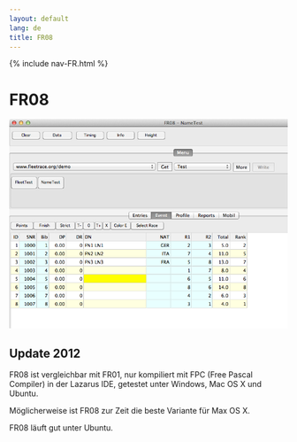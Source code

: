```yaml
---
layout: default
lang: de
title: FR08
---
```


{% include nav-FR.html %}

# FR08

![FR08 screenshot](../images/FR08.png)

## Update 2012

FR08 ist vergleichbar mit FR01, nur kompiliert mit FPC (Free Pascal Compiler) in der Lazarus IDE, 
getestet unter Windows, Mac OS X und Ubuntu.

Möglicherweise ist FR08 zur Zeit die beste Variante für Max OS X.

FR08 läuft gut unter Ubuntu.
